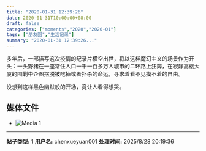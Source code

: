 ```yaml
---
title: "2020-01-31 12:39:26"
date: 2020-01-31T10:00:00+08:00
draft: false
categories: ["moments","2020","2020-01"]
tags: ["朋友圈","生活记录"]
summary: "2020-01-31 12:39:26..."
---
```


多年后，一部描写这次疫情的纪录片横空出世，将以这样魔幻主义的场景作为开头：一头野猪在一座常住人口一千一百多万人城市的二环路上狂奔，在寂静高楼大厦的围剿中企图摆脱被吃掉或者扑杀的命运，寻求着看不见摸不着的自由。

没想到这样黑色幽默般的开场，竟让人看得想哭。

## 媒体文件

- ![Media 1](/Moments/photos/2020-01-31/202001311239260.jpg)

---

**帖子类型:** 1
**用户名:** chenxueyuan001
**处理时间:** 2025/8/28 20:19:36